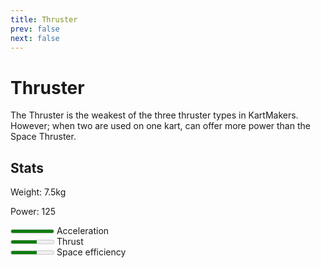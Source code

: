 ```yaml
---
title: Thruster
prev: false
next: false
---
```

# Thruster
The Thruster is the weakest of the three thruster types in KartMakers. However; when two are used on one kart, can offer more power than the Space Thruster.

## Stats
Weight: 7.5kg

Power: 125

<meter id="acceleration" min="0" max="5" low="2" high="3" optimum="5" value="5"></meter> <label for="acceleration">Acceleration</label><br/>
<meter id="top-speed" min="0" max="5" low="2" high="3" optimum="5" value="3"></meter> <label for="top-speed">Thrust</label><br/>
<meter id="space-efficiency" min="0" max="5" low="2" high="3" optimum="5" value="3"></meter> <label for="space-efficiency">Space efficiency</label><br/>